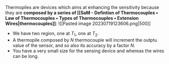 Thermopiles are devices which aims at enhancing the sensitivity because they are **composed by a series of [[SaM - Defintion of Thermocouples • Law of Thermocouples • Types of Thermocouples • Extension Wires|thermocouples]]**:
![[Pasted image 20230719123606.png|500]]
- We have two region, one at $T_1$, one at $T_2$.
- A thermopile composed by $N$ thermocouple will increment the outptu value of the sensor, and so also its accuracy by a factor $N$.
- You have a very small size for the sensing device and whereas the wires can be long.
